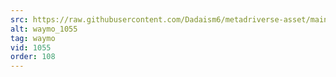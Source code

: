 ```yaml
---
src: https://raw.githubusercontent.com/Dadaism6/metadriverse-asset/main/script-waymo-output-newcompressed/waymo_1055.mp4
alt: waymo_1055
tag: waymo
vid: 1055
order: 108
---
```

